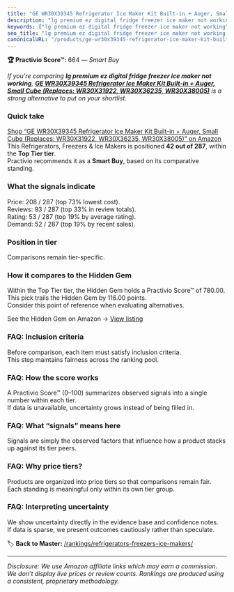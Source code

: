 ```yaml
---
title: "GE WR30X39345 Refrigerator Ice Maker Kit Built-in + Auger, Small Cube (Replaces: WR30X31922, WR30X36235, WR30X38005)"
description: "lg premium ez digital fridge freezer ice maker not working: Data-driven within Top Tier ranking using the Practivio Score™. Positioned by quality, value, deman…"
keywords: ["lg premium ez digital fridge freezer ice maker not working"]
seo_title: "lg premium ez digital fridge freezer ice maker not working — Smart Buy Top Tier (2025)"
canonicalURL: "/products/ge-wr30x39345-refrigerator-ice-maker-kit-built-in-auger-small-cube-replaces-wr30x31922-wr30x36235-wr30x38005-B0D38978MH/"
---
```


**🏆 Practivio Score™:** 664 — _Smart Buy_


*If you're comparing **lg premium ez digital fridge freezer ice maker not working**, **[GE WR30X39345 Refrigerator Ice Maker Kit Built-in + Auger, Small Cube (Replaces: WR30X31922, WR30X36235, WR30X38005)](https://www.amazon.com/dp/B0D38978MH?tag=practivio-20)** is a strong alternative to put on your shortlist.*
### Quick take
[Shop “GE WR30X39345 Refrigerator Ice Maker Kit Built-in + Auger, Small Cube (Replaces: WR30X31922, WR30X36235, WR30X38005)” on Amazon](https://www.amazon.com/dp/B0D38978MH?tag=practivio-20)
This Refrigerators, Freezers & Ice Makers is positioned **42 out of 287**, within the **Top Tier tier**.  
Practivio recommends it as a **Smart Buy**, based on its comparative standing.

### What the signals indicate
Price: 208 / 287 (top 73% lowest cost).  
Reviews: 93 / 287 (top 33% in review totals).  
Rating: 53 / 287 (top 19% by average rating).  
Demand: 52 / 287 (top 19% by recent sales).

### Position in tier
Comparisons remain tier-specific.

### How it compares to the Hidden Gem
Within the Top Tier tier, the Hidden Gem holds a Practivio Score™ of 780.00.  
This pick trails the Hidden Gem by 116.00 points.  
Consider this point of reference when evaluating alternatives.  

See the Hidden Gem on Amazon → [View listing](https://www.amazon.com/dp/B07W48P1HK?tag=practivio-20)

### FAQ: Inclusion criteria
Before comparison, each item must satisfy inclusion criteria.  
This step maintains fairness across the ranking pool.

### FAQ: How the score works
A Practivio Score™ (0–100) summarizes observed signals into a single number within each tier.  
If data is unavailable, uncertainty grows instead of being filled in.

### FAQ: What “signals” means here
Signals are simply the observed factors that influence how a product stacks up against its tier peers.

### FAQ: Why price tiers?
Products are organized into price tiers so that comparisons remain fair.  
Each standing is meaningful only within its own tier group.

### FAQ: Interpreting uncertainty
We show uncertainty directly in the evidence base and confidence notes.  
If data is sparse, we present outcomes cautiously rather than speculate.


🏷️ **Back to Master:** [/rankings/refrigerators-freezers-ice-makers/](/rankings/refrigerators-freezers-ice-makers/)

---
_Disclosure: We use Amazon affiliate links which may earn a commission. We don’t display live prices or review counts. Rankings are produced using a consistent, proprietary methodology._
